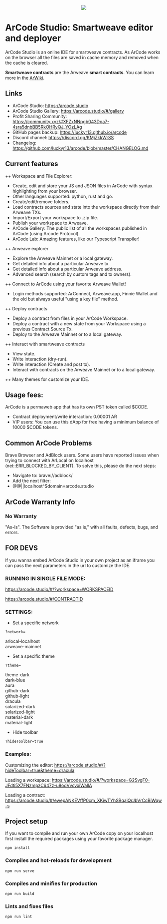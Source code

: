 <p align="center">
  <img src="https://arweave.net/GYuvaTZpyksPQxKGdjfl5jQJynaRmbMQSYXaylFAvRQ" style="max-width: 100%">
</p>

# ArCode Studio: Smartweave editor and deployer
ArCode Studio is an online IDE for smartweave contracts. As ArCode works on the browser all the files are saved in cache memory and removed when the cache is cleared.

**Smartweave contracts** are the Arweave **smart contracts**. You can learn more in the [ArWiki](https://arwiki.wiki/#/en/smartweave).

## Links
- ArCode Studio: https://arcode.studio
- ArCode Studio Gallery: https://arcode.studio/#/gallery
- Profit Sharing Community: https://community.xyz/#XFZxNNpgb043Doa7-4sra5dnbBB5RkOHRyQJ_YOzLAg
- GitHub pages backup: https://luckyr13.github.io/arcode
- Discord channel: https://discord.gg/KMjZkkWrSS
- Changelog: https://github.com/luckyr13/arcode/blob/master/CHANGELOG.md

## Current features
++ Workspace and File Explorer:
- Create, edit and store your JS and JSON files in ArCode with syntax highlighting from your browser.
- Other languages supported: python, rust and go.
- Create/edit/remove folders.
- Load contracts sources and state into the workspace directly from their Arweave TXs.
- Import/Export your workspace to .zip file.
- Publish your workspace to Arweave.
- ArCode Gallery: The public list of all the workspaces published in ArCode (using Arcode Protocol).
- ArCode Lab: Amazing features, like our Typescript Transpiler!

++ Arweave explorer
- Explore the Arweave Mainnet or a local gateway.
- Get detailed info about a particular Arweave tx.
- Get detailed info about a particular Arweave address.
- Advanced search (search by custom tags and tx owners).

++ Connect to ArCode using your favorite Arweave Wallet!
- Login methods supported: ArConnect, Arweave.app, Finnie Wallet and the old but always useful "using a key file" method.

++ Deploy contracts
- Deploy a contract from files in your ArCode Workspace.
- Deploy a contract with a new state from your Workspace using a previous Contract Source Tx.
- Deploy to the Arweave Mainnet or to a local gateway.

++ Interact with smartweave contracts
- View state.
- Write interaction (dry-run).
- Write interaction (Create and post tx).
- Interact with contracts on the Arweave Mainnet or to a local gateway.

++ Many themes for customize your IDE.


## Usage fees:
ArCode is a permaweb app that has its own PST token called $CODE.
- Contract deployment/write interaction: 0.00001 AR
- VIP users: You can use this dApp for free having a minimum balance of 10000 $CODE tokens.

## Common ArCode Problems
Brave Browser and AdBlock users. Some users have reported issues when trying to connect with ArLocal on localhost (net::ERR_BLOCKED_BY_CLIENT). To solve this, please do the next steps:

- Navigate to: brave://adblock/
- Add the next filter:
- @@||localhost^$domain=arcode.studio

## ArCode Warranty Info
###  No Warranty
"As-Is". The Software is provided "as is," with all faults, defects, bugs, and errors.


## FOR DEVS
If you wanna embed ArCode Studio in your own project as an iframe you can pass the next parameters in the url to customize the IDE.

### RUNNING IN SINGLE FILE MODE:
https://arcode.studio/#/?workspace=WORKSPACEID

https://arcode.studio/#/CONTRACTID

### SETTINGS:
- Set a specific network

`?network=`

arlocal-localhost  
arweave-mainnet

- Set a specific theme

`?theme=`

theme-dark  
dark-blue  
aura  
github-dark  
github-light  
dracula  
solarized-dark  
solarized-light  
material-dark  
material-light


- Hide toolbar

`?hideToolbar=true`

### Examples:

Customizing the editor: https://arcode.studio/#/?hideToolbar=true&theme=dracula

Loading a workspace: https://arcode.studio/#/?workspace=G2SvgF0-JFdti5X7FNzmpzC647z-u8odVvcvxiWallA

Loading a contract: https://arcode.studio/#/ewepANKEVffP0cm_XKjwTYhSBqaiQrJbVrCcBiWqw-s



## Project setup
If you want to compile and run your own ArCode copy on your localhost first install the required packages using your favorite package manager.
```
npm install
```

### Compiles and hot-reloads for development
```
npm run serve
```

### Compiles and minifies for production
```
npm run build
```

### Lints and fixes files
```
npm run lint
```
